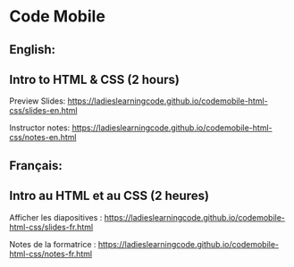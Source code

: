 # Code Mobile

## English:
## Intro to HTML &amp; CSS (2 hours)

Preview Slides: https://ladieslearningcode.github.io/codemobile-html-css/slides-en.html

Instructor notes: https://ladieslearningcode.github.io/codemobile-html-css/notes-en.html

## Français:
## Intro au HTML et au CSS (2 heures)

Afficher les diapositives : https://ladieslearningcode.github.io/codemobile-html-css/slides-fr.html

Notes de la formatrice : https://ladieslearningcode.github.io/codemobile-html-css/notes-fr.html
